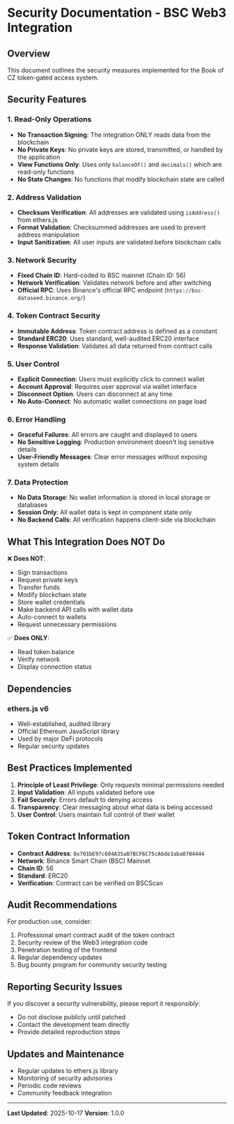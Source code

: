# Security Documentation - BSC Web3 Integration

## Overview
This document outlines the security measures implemented for the Book of CZ token-gated access system.

## Security Features

### 1. Read-Only Operations
- **No Transaction Signing**: The integration ONLY reads data from the blockchain
- **No Private Keys**: No private keys are stored, transmitted, or handled by the application
- **View Functions Only**: Uses only `balanceOf()` and `decimals()` which are read-only functions
- **No State Changes**: No functions that modify blockchain state are called

### 2. Address Validation
- **Checksum Verification**: All addresses are validated using `isAddress()` from ethers.js
- **Format Validation**: Checksummed addresses are used to prevent address manipulation
- **Input Sanitization**: All user inputs are validated before blockchain calls

### 3. Network Security
- **Fixed Chain ID**: Hard-coded to BSC mainnet (Chain ID: 56)
- **Network Verification**: Validates network before and after switching
- **Official RPC**: Uses Binance's official RPC endpoint (`https://bsc-dataseed.binance.org/`)

### 4. Token Contract Security
- **Immutable Address**: Token contract address is defined as a constant
- **Standard ERC20**: Uses standard, well-audited ERC20 interface
- **Response Validation**: Validates all data returned from contract calls

### 5. User Control
- **Explicit Connection**: Users must explicitly click to connect wallet
- **Account Approval**: Requires user approval via wallet interface
- **Disconnect Option**: Users can disconnect at any time
- **No Auto-Connect**: No automatic wallet connections on page load

### 6. Error Handling
- **Graceful Failures**: All errors are caught and displayed to users
- **No Sensitive Logging**: Production environment doesn't log sensitive details
- **User-Friendly Messages**: Clear error messages without exposing system details

### 7. Data Protection
- **No Data Storage**: No wallet information is stored in local storage or databases
- **Session Only**: All wallet data is kept in component state only
- **No Backend Calls**: All verification happens client-side via blockchain

## What This Integration Does NOT Do

❌ **Does NOT**:
- Sign transactions
- Request private keys
- Transfer funds
- Modify blockchain state
- Store wallet credentials
- Make backend API calls with wallet data
- Auto-connect to wallets
- Request unnecessary permissions

✅ **Does ONLY**:
- Read token balance
- Verify network
- Display connection status

## Dependencies

### ethers.js v6
- Well-established, audited library
- Official Ethereum JavaScript library
- Used by major DeFi protocols
- Regular security updates

## Best Practices Implemented

1. **Principle of Least Privilege**: Only requests minimal permissions needed
2. **Input Validation**: All inputs validated before use
3. **Fail Securely**: Errors default to denying access
4. **Transparency**: Clear messaging about what data is being accessed
5. **User Control**: Users maintain full control of their wallet

## Token Contract Information

- **Contract Address**: `0x701bE97c604A35aB7BCF6C75cA6de3aba0704444`
- **Network**: Binance Smart Chain (BSC) Mainnet
- **Chain ID**: 56
- **Standard**: ERC20
- **Verification**: Contract can be verified on BSCScan

## Audit Recommendations

For production use, consider:
1. Professional smart contract audit of the token contract
2. Security review of the Web3 integration code
3. Penetration testing of the frontend
4. Regular dependency updates
5. Bug bounty program for community security testing

## Reporting Security Issues

If you discover a security vulnerability, please report it responsibly:
- Do not disclose publicly until patched
- Contact the development team directly
- Provide detailed reproduction steps

## Updates and Maintenance

- Regular updates to ethers.js library
- Monitoring of security advisories
- Periodic code reviews
- Community feedback integration

---

**Last Updated**: 2025-10-17
**Version**: 1.0.0

